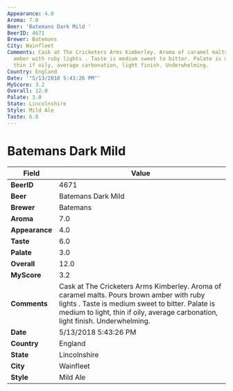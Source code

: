 ```yaml
---
Appearance: 4.0
Aroma: 7.0
Beer: 'Batemans Dark Mild '
BeerID: 4671
Brewer: Batemans
City: Wainfleet
Comments: Cask at The Cricketers Arms Kimberley. Aroma of caramel malts. Pours brown
  amber with ruby lights . Taste is medium sweet to bitter. Palate is medium to light,
  thin if oily, average carbonation, light finish. Underwhelming.
Country: England
Date: '"5/13/2018 5:43:26 PM"'
MyScore: 3.2
Overall: 12.0
Palate: 3.0
State: Lincolnshire
Style: Mild Ale
Taste: 6.0
---
```


# Batemans Dark Mild 

| Field         | Value |
|---------------|-------|
| **BeerID** | 4671 |
| **Beer** | Batemans Dark Mild  |
| **Brewer** | Batemans |
| **Aroma** | 7.0 |
| **Appearance** | 4.0 |
| **Taste** | 6.0 |
| **Palate** | 3.0 |
| **Overall** | 12.0 |
| **MyScore** | 3.2 |
| **Comments** | Cask at The Cricketers Arms Kimberley. Aroma of caramel malts. Pours brown amber with ruby lights . Taste is medium sweet to bitter. Palate is medium to light, thin if oily, average carbonation, light finish. Underwhelming. |
| **Date** | 5/13/2018 5:43:26 PM |
| **Country** | England |
| **State** | Lincolnshire |
| **City** | Wainfleet |
| **Style** | Mild Ale |
